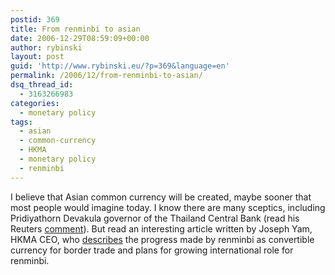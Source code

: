 ```yaml
---
postid: 369
title: From renminbi to asian
date: 2006-12-29T08:59:09+00:00
author: rybinski
layout: post
guid: 'http://www.rybinski.eu/?p=369&language=en'
permalink: /2006/12/from-renminbi-to-asian/
dsq_thread_id:
  - 3163266983
categories:
  - monetary policy
tags:
  - asian
  - common-currency
  - HKMA
  - monetary policy
  - renminbi
---
```

I believe that Asian common currency will be created, maybe sooner that most people would imagine today. I know there are many sceptics, including Pridiyathorn Devakula governor of the Thailand Central Bank (read his Reuters [comment](http://www.theedgedaily.com/cms/content.jsp?id=com.tms.cms.article.Article_c01151c5-cb73c03a-e8606c00-d22f0221)). But read an interesting article written by Joseph Yam, HKMA CEO, who [describes](http://www.info.gov.hk/hkma/eng/viewpt/20060713e.htm) the progress made by renminbi as convertible currency for border trade and plans for growing international role for renminbi.
